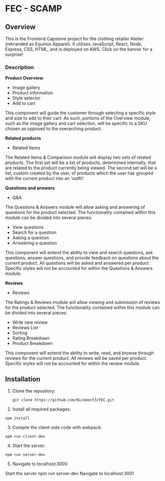 # FEC - SCAMP

## Overview

This is the Frontend Capstone project for the clothing retailer Atelier (rebranded as Equinox Apparel). It utilizes JavaScript, React, Node, Express, CSS, HTML, and is deployed on AWS. Click on the banner for a surprise!

### Description

**Product Overview**

- Image gallery
- Product information
- Style selector
- Add to cart

This component will guide the customer through selecting a specific style and size to add to their cart. As such, portions of the Overview module, such as the image gallery and cart selection, will be specific to a SKU chosen as opposed to the overarching product.

**Related products**

- Related Items

The Related Items & Comparison module will display two sets of related products. The first set will be a list of products, determined internally, that are related to the product currently being viewed. The second set will be a list, custom created by the user, of products which the user has grouped with the current product into an 'outfit'.

**Questions and answers**

- Q&A

The Questions & Answers module will allow asking and answering of questions for the product selected. The functionality contained within this module can be divided into several pieces:

- View questions
- Search for a question
- Asking a question
- Answering a question

This component will extend the ability to view and search questions, ask questions, answer questions, and provide feedback on questions about the current product. All questions will be asked and answered per product. Specific styles will not be accounted for within the Questions & Answers module.

**Reviews**

- Reviews

The Ratings & Reviews module will allow viewing and submission of reviews for the product selected. The functionality contained within this module can be divided into several pieces:

- Write new review
- Reviews List
- Sorting
- Rating Breakdown
- Product Breakdown

This component will extend the ability to write, read, and browse through reviews for the current product. All reviews will be saved per product. Specific styles will not be accounted for within the review module.

## Installation

1. Clone the repository:
   ```shell
   git clone https://github.com/Nickmont3/FEC.git
   ```
2. Install all required packages:

  ```shell
  npm install
  ```
3. Compile the client-side code with webpack:
  ```shell
  npm run client-dev
  ```
4. Start the server:

  ```shell
  npm run server-dev
  ```
  
5. Navigate to localhost:3000


Start the server
npm run server-dev
Navigate to localhost:3001
